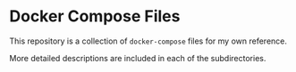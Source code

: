 # Docker Compose Files

This repository is a collection of `docker-compose` files for my own reference.

More detailed descriptions are included in each of the subdirectories.
